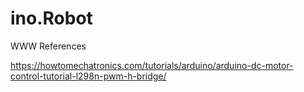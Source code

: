 # ino.Robot
 
WWW References

https://howtomechatronics.com/tutorials/arduino/arduino-dc-motor-control-tutorial-l298n-pwm-h-bridge/
